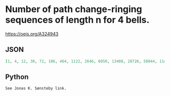 # Number of path change\-ringing sequences of length n for 4 bells\.
https://oeis.org/A324943
## JSON
```JSON
[1, 4, 12, 30, 72, 186, 464, 1122, 2646, 6050, 13408, 28726, 58844, 114418, 209176, 355926, 559108, 800636, 1014616, 1086948, 930728, 595740, 256688, 58948]
```
## Python
```Python
See Jonas K. Sønsteby link.
```
